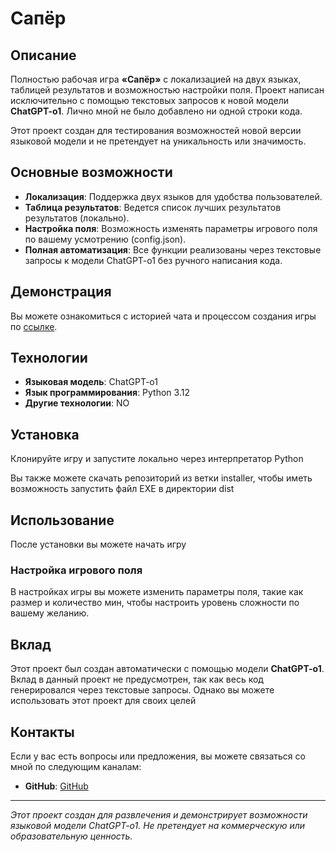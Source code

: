 # Сапёр

## Описание

Полностью рабочая игра **«Сапёр»** с локализацией на двух языках, таблицей результатов и возможностью настройки поля. Проект написан исключительно с помощью текстовых запросов к новой модели **ChatGPT-o1**. Лично мной не было добавлено ни одной строки кода.

Этот проект создан для тестирования возможностей новой версии языковой модели и не претендует на уникальность или значимость.

## Основные возможности

- **Локализация**: Поддержка двух языков для удобства пользователей.
- **Таблица результатов**: Ведется список лучших результатов результатов (локально).
- **Настройка поля**: Возможность изменять параметры игрового поля по вашему усмотрению (config.json).
- **Полная автоматизация**: Все функции реализованы через текстовые запросы к модели ChatGPT-o1 без ручного написания кода.

## Демонстрация

Вы можете ознакомиться с историей чата и процессом создания игры по [ссылке](https://chatgpt.com/share/66f2ba3b-4260-8011-977f-8906b293c57a).

## Технологии

- **Языковая модель**: ChatGPT-o1
- **Язык программирования**: Python 3.12
- **Другие технологии**: NO

## Установка

Клонируйте игру и запустите локально через интерпретатор Python

Вы также можете скачать репозиторий из ветки installer, чтобы иметь возможность запустить файл EXE в директории dist

## Использование

После установки вы можете начать игру

### Настройка игрового поля

В настройках игры вы можете изменить параметры поля, такие как размер и количество мин, чтобы настроить уровень сложности по вашему желанию.

## Вклад

Этот проект был создан автоматически с помощью модели **ChatGPT-o1**. Вклад в данный проект не предусмотрен, так как весь код генерировался через текстовые запросы. Однако вы можете использовать этот проект для своих целей

## Контакты

Если у вас есть вопросы или предложения, вы можете связаться со мной по следующим каналам:

- **GitHub**: [GitHub](https://github.com/Kj9516)

---

*Этот проект создан для развлечения и демонстрирует возможности языковой модели ChatGPT-o1. Не претендует на коммерческую или образовательную ценность.*
